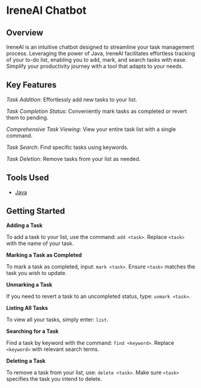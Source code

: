 # IreneAI Chatbot

## Overview

IreneAI is an intuitive chatbot designed to streamline your task management process. Leveraging the power of Java, IreneAI facilitates effortless tracking of your to-do list, enabling you to add, mark, and search tasks with ease. Simplify your productivity journey with a tool that adapts to your needs.

## Key Features

*Task Addition*: Effortlessly add new tasks to your list.

*Task Completion Status*: Conveniently mark tasks as completed or revert them to pending.

*Comprehensive Task Viewing*: View your entire task list with a single command.

*Task Search*: Find specific tasks using keywords.

*Task Deletion*: Remove tasks from your list as needed.

## Tools Used

- [Java](https://www.java.com/en/)

## Getting Started

**Adding a Task**

To add a task to your list, use the command: `add <task>`. Replace `<task>` with the name of your task.

**Marking a Task as Completed**

To mark a task as completed, input: `mark <task>`. Ensure `<task>` matches the task you wish to update.

**Unmarking a Task**

If you need to revert a task to an uncompleted status, type: `unmark <task>`.

**Listing All Tasks**

To view all your tasks, simply enter: `list`.

**Searching for a Task**

Find a task by keyword with the command: `find <keyword>`. Replace `<keyword>` with relevant search terms.

**Deleting a Task**

To remove a task from your list, use: `delete <task>`. Make sure `<task>` specifies the task you intend to delete.
